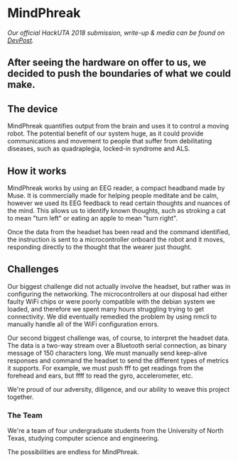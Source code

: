 # MindPhreak

*Our official HackUTA 2018 submission, write-up & media can be found on [DevPost](https://devpost.com/software/mindphreak).*

## After seeing the hardware on offer to us, we decided to push the boundaries of what we could make.

## The device
MindPhreak quantifies output from the brain and uses it to control a moving robot. The potential benefit of our system huge, as it could provide communications and movement to people that suffer from debilitating diseases, such as quadraplegia, locked-in syndrome and ALS.

## How it works
MindPhreak works by using an EEG reader, a compact headband made by Muse. It is commercially made for helping people meditate and be calm, however we used its EEG feedback to read certain thoughts and nuances of the mind. This allows us to identify known thoughts, such as stroking a cat to mean "turn left" or eating an apple to mean "turn right".

Once the data from the headset has been read and the command identified, the instruction is sent to a microcontroller onboard the robot and it moves, responding directly to the thought that the wearer just thought.

## Challenges
Our biggest challenge did not actually involve the headset, but rather was in configuring the networking. The microcontrollers at our disposal had either faulty WiFi chips or were poorly compatible with the debian system we loaded, and therefore we spent many hours struggling trying to get connectivity. We did eventually remedied the problem by using nmcli to manually handle all of the WiFi configuration errors.

Our second biggest challenge was, of course, to interpret the headset data. The data is a two-way stream over a Bluetooth serial connection, as binary message of 150 characters long. We must manually send keep-alive responses and command the headset to send the different types of metrics it supports. For example, we must push fff to get readings from the forehead and ears, but ffff to read the gyro, accelerometer, etc.

We're proud of our adversity, diligence, and our ability to weave this project together.

### The Team
We're a team of four undergraduate students from the University of North Texas, studying computer science and engineering.

The possibilities are endless for MindPhreak.
